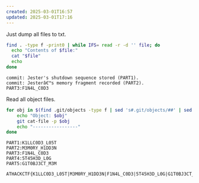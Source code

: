 ```yaml
---
created: 2025-03-01T16:57
updated: 2025-03-01T17:16
---
```


Just dump all files to txt.

```bash
find . -type f -print0 | while IFS= read -r -d '' file; do
  echo "Contents of $file:"
  cat "$file"
  echo
done
```

```
commit: Jester's shutdown sequence stored (PART1).
commit: Jesterâ€™s memory fragment recorded (PART2).
PART3:F1N4L_C0D3
```

Read all object files.

```bash
for obj in $(find .git/objects -type f | sed 's#.git/objects/##' | sed 's#/##'); do
    echo "Object: $obj"
    git cat-file -p $obj
    echo "-----------------"
done
```

```
PART1:K1LLC0D3_L05T
PART2:M3M0RY_H1DD3N
PART3:F1N4L_C0D3
PART4:5T45H3D_L0G
PART5:G1T0BJ3CT_M3M
```

```flag
ATHACKCTF{K1LLC0D3_L05T|M3M0RY_H1DD3N|F1N4L_C0D3|5T45H3D_L0G|G1T0BJ3CT_M3M}
```
